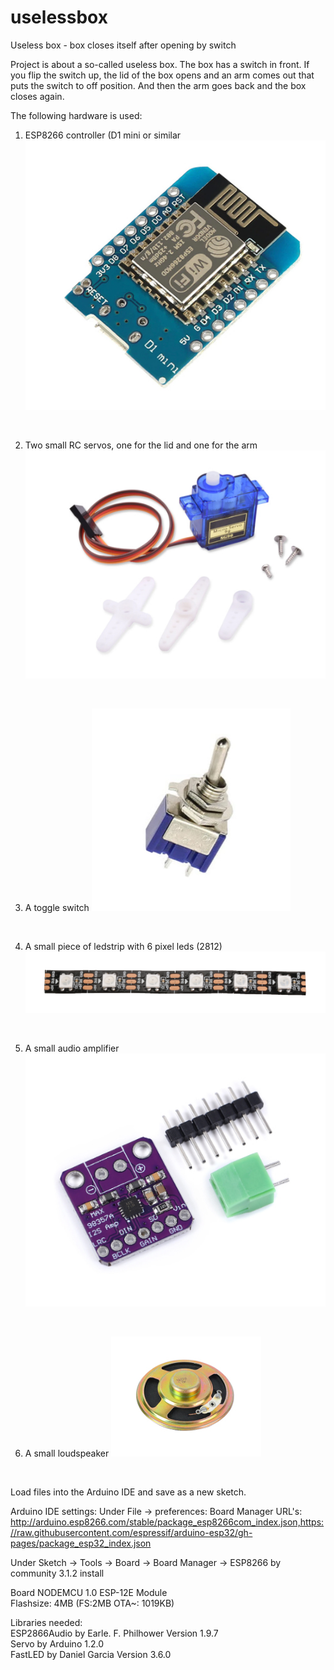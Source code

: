# uselessbox
Useless box - box closes itself after opening by switch

Project is about a so-called useless box. The box has a switch in front. If you flip the switch up, the lid of the box opens and an arm comes out that puts the switch to off position.
And then the arm goes back and the box closes again.

The following hardware is used:

1) ESP8266 controller (D1 mini or similar
![alt text](pictures/esp-processor-module.jpg)
<br>

2) Two small RC servos, one for the lid and one for the arm
![alt text](pictures/servo.jpg)
<br>

3) A toggle switch
![alt text](pictures/schakelaar.jpg)
<br>

4) A small piece of ledstrip with 6 pixel leds (2812)
![alt text](pictures/ledstrip.jpg)
<br>

5) A small audio amplifier
![alt text](pictures/versterker-audio.jpg)
<br>

6) A small loudspeaker
![alt text](pictures/luidspreker.jpg)
<br>

Load files into the Arduino IDE and save as a new sketch.

Arduino IDE settings:
Under File -> preferences:
Board Manager URL's: http://arduino.esp8266.com/stable/package_esp8266com_index.json,https://raw.githubusercontent.com/espressif/arduino-esp32/gh-pages/package_esp32_index.json<br>

Under Sketch -> Tools -> Board -> Board Manager -> ESP8266 by community 3.1.2 install


Board NODEMCU 1.0 ESP-12E Module<br>
Flashsize: 4MB (FS:2MB OTA~: 1019KB)<br>

Libraries needed:
<br>
ESP2866Audio by Earle. F. Philhower Version 1.9.7
<br>
Servo by Arduino 1.2.0
<br>
FastLED by Daniel Garcia Version 3.6.0




